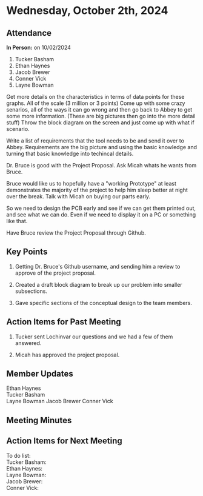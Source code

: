 # Wednesday, October 2th, 2024

## Attendance
**In Person:** on 10/02/2024
1. Tucker Basham
2. Ethan Haynes
3. Jacob Brewer
4. Conner Vick
5. Layne Bowman


Get more details on the characteristics in terms of data points for these graphs. All of the scale (3 million or 3 points)
Come up with some crazy senarios, all of the ways it can go wrong and then go back to Abbey to get some more information. (These are big pictures then go into the more detail stuff) Throw the block diagram on the screen and just come up with what if scenario.  

Write a list of requirements that the tool needs to be and send it over to Abbey. Requirements are the big picture and using the basic knowledge and turning that basic knowledge into techincal details.  

Dr. Bruce is good with the Project Proposal. Ask Micah whats he wants from Bruce.  

Bruce would like us to hopefully have a "working Prototype" at least demonstrates the majority of the project to help him sleep better at night over the break. Talk with Micah on buying our parts early.  

So we need to design the PCB early and see if we can get them printed out, and see what we can do. Even if we need to display it on a PC or something like that.  

Have Bruce review the Project Proposal through Github.



## Key Points
1. Getting Dr. Bruce's Github username, and sending him a review to approve of the project proposal.

2. Created a draft block diagram to break up our problem into smaller subsections.

3. Gave specific sections of the conceptual design to the team members.


## Action Items for Past Meeting
1. Tucker sent Lochinvar our questions and we had a few of them answered.

2. Micah has approved the project proposal.


## Member Updates
Ethan Haynes  
Tucker Basham    
Layne Bowman 
Jacob Brewer 
Conner Vick  

## Meeting Minutes


## Action Items for Next Meeting
To do list:  
Tucker Basham:  
Ethan Haynes:  
Layne Bowman:  
Jacob Brewer:  
Conner Vick:  
